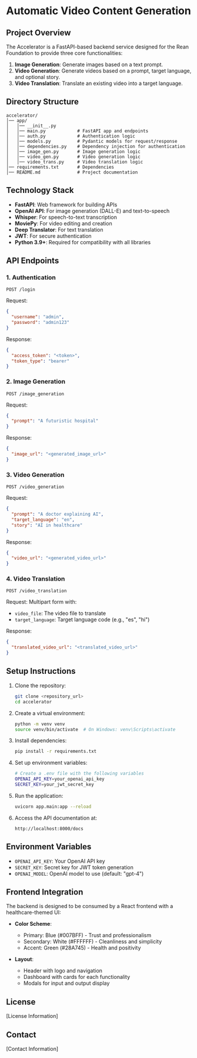 # Automatic Video Content Generation

## Project Overview

The Accelerator is a FastAPI-based backend service designed for the Rean Foundation to provide three core functionalities:

1. **Image Generation**: Generate images based on a text prompt.
2. **Video Generation**: Generate videos based on a prompt, target language, and optional story.
3. **Video Translation**: Translate an existing video into a target language.

## Directory Structure

```
accelerator/
│── app/
│   │── __init__.py
│   │── main.py            # FastAPI app and endpoints
│   │── auth.py            # Authentication logic
│   │── models.py          # Pydantic models for request/response
│   │── dependencies.py    # Dependency injection for authentication
│   │── image_gen.py       # Image generation logic 
│   │── video_gen.py       # Video generation logic 
│   │── video_trans.py     # Video translation logic 
│── requirements.txt       # Dependencies
│── README.md              # Project documentation
```

## Technology Stack

- **FastAPI**: Web framework for building APIs
- **OpenAI API**: For image generation (DALL-E) and text-to-speech
- **Whisper**: For speech-to-text transcription
- **MoviePy**: For video editing and creation
- **Deep Translator**: For text translation
- **JWT**: For secure authentication
- **Python 3.9+**: Required for compatibility with all libraries

## API Endpoints

### 1. Authentication

```
POST /login
```

Request:
```json
{
  "username": "admin",
  "password": "admin123"
}
```

Response:
```json
{
  "access_token": "<token>",
  "token_type": "bearer"
}
```

### 2. Image Generation

```
POST /image_generation
```

Request:
```json
{
  "prompt": "A futuristic hospital"
}
```

Response:
```json
{
  "image_url": "<generated_image_url>"
}
```

### 3. Video Generation

```
POST /video_generation
```

Request:
```json
{
  "prompt": "A doctor explaining AI",
  "target_language": "en",
  "story": "AI in healthcare"
}
```

Response:
```json
{
  "video_url": "<generated_video_url>"
}
```

### 4. Video Translation

```
POST /video_translation
```

Request: Multipart form with:
- `video_file`: The video file to translate
- `target_language`: Target language code (e.g., "es", "hi")

Response:
```json
{
  "translated_video_url": "<translated_video_url>"
}
```

## Setup Instructions

1. Clone the repository:
   ```bash
   git clone <repository_url>
   cd accelerator
   ```

2. Create a virtual environment:
   ```bash
   python -m venv venv
   source venv/bin/activate  # On Windows: venv\Scripts\activate
   ```

3. Install dependencies:
   ```bash
   pip install -r requirements.txt
   ```

4. Set up environment variables:
   ```bash
   # Create a .env file with the following variables
   OPENAI_API_KEY=your_openai_api_key
   SECRET_KEY=your_jwt_secret_key
   ```

5. Run the application:
   ```bash
   uvicorn app.main:app --reload
   ```

6. Access the API documentation at:
   ```
   http://localhost:8000/docs
   ```

## Environment Variables

- `OPENAI_API_KEY`: Your OpenAI API key
- `SECRET_KEY`: Secret key for JWT token generation
- `OPENAI_MODEL`: OpenAI model to use (default: "gpt-4")

## Frontend Integration

The backend is designed to be consumed by a React frontend with a healthcare-themed UI:

- **Color Scheme**:
  - Primary: Blue (#007BFF) - Trust and professionalism
  - Secondary: White (#FFFFFF) - Cleanliness and simplicity
  - Accent: Green (#28A745) - Health and positivity

- **Layout**:
  - Header with logo and navigation
  - Dashboard with cards for each functionality
  - Modals for input and output display

## License

[License Information]

## Contact

[Contact Information]
